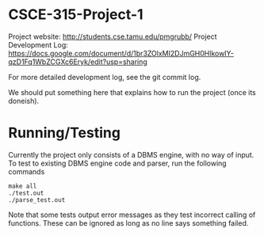 CSCE-315-Project-1
==================

Project website: http://students.cse.tamu.edu/pmgrubb/
Project Development Log: https://docs.google.com/document/d/1br3ZOlxMI2DJmGH0HlkowIY-qzD1Fq1WbZCGXc6Eryk/edit?usp=sharing

For more detailed development log, see the git commit log.

We should put something here that explains how to run the project (once its doneish).


Running/Testing
===============

Currently the project only consists of a DBMS engine, with no way of input.
To test to existing DBMS engine code and parser, run the following commands

```
make all
./test.out
./parse_test.out
```
Note that some tests output error messages as they test incorrect calling of functions.
These can be ignored as long as no line says something failed.